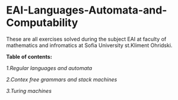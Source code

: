 # EAI-Languages-Automata-and-Computability

These are all exercises solved during the subject EAI  at faculty of mathematics and infromatics at Sofia University st.Kliment Ohridski.

**Table of contents:**

_1.Regular languages and automata_

_2.Contex free grammars and stack machines_

_3.Turing machines_
